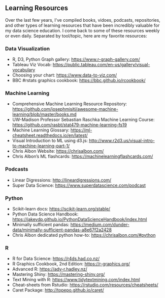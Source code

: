 ## Learning Resources

Over the last few years, I've compiled books, vidoes, podcasts, repositories, and other types of learning resources that have been incredibly valuable for my data science education. I come back to some of these resources weekly or even daily. Separated by tool/topic, here are my favorite resources:

### Data Visualization

- R, D3, Python Graph gallery: https://www.r-graph-gallery.com/
- Tableau Viz Vocab: https://public.tableau.com/en-us/gallery/visual-vocabulary
- Choosing your chart: https://www.data-to-viz.com/
- BBC #rstats graphics cookbook: https://bbc.github.io/rcookbook/

### Machine Learning

- Comprehensive Machine Learning Resource Repository: https://github.com/josephmisiti/awesome-machine-learning/blob/master/books.md
- UW-Madison Professor Sebastian Raschka Machine Learning Course: https://github.com/rasbt/stat479-machine-learning-fs19
- Machine Learning Glossary: https://ml-cheatsheet.readthedocs.io/en/latest/
- Visual Introduction to ML using d3.js: http://www.r2d3.us/visual-intro-to-machine-learning-part-1/
- Chris Albon Website: https://chrisalbon.com/
- Chris Albon’s ML flashcards: https://machinelearningflashcards.com/

### Podcasts

- Linear Digressions: http://lineardigressions.com/
- Super Data Science: https://www.superdatascience.com/podcast

### Python

- Scikit-learn docs: https://scikit-learn.org/stable/
- Python Data Science Handbook: https://jakevdp.github.io/PythonDataScienceHandbook/index.html
- Minimally sufficient pandas: https://medium.com/dunder-data/minimally-sufficient-pandas-a8e67f2a2428
- Chris Albon dedicated python how-to: https://chrisalbon.com/#python

### R

- R for Data Science: https://r4ds.had.co.nz/
- R Graphics Cookbook, 2nd Edition: https://r-graphics.org/
- Advanced R: https://adv-r.hadley.nz/
- Mastering Shiny: https://mastering-shiny.org/
- Text Mining with R: https://www.tidytextmining.com/index.html
- Cheat-sheets from Rstudio: https://rstudio.com/resources/cheatsheets/
- Caret Package: http://topepo.github.io/caret/
